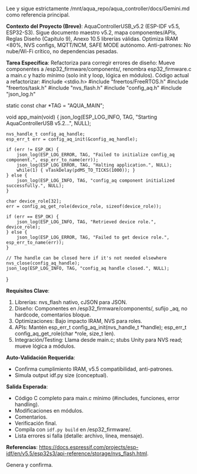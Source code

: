 Lee y sigue estrictamente /mnt/aqua_repo/aqua_controller/docs/Gemini.md como referencia principal.

**Contexto del Proyecto (Breve)**: AquaControllerUSB_v5.2 (ESP-IDF v5.5, ESP32-S3). Sigue documento maestro v5.2, mapa componentes/APIs, Reglas Diseño (Capítulo 9), Anexo 10.5 librerías válidas. Optimiza IRAM <80%, NVS configs, MQTT/NCM, SAFE MODE autónomo. Anti-patrones: No nube/Wi-Fi crítico, no dependencias pesadas.

**Tarea Específica**: Refactoriza para corregir errores de diseño: Mueve componentes a /esp32_firmware/components/, renombra esp32_firmware.c a main.c y hazlo mínimo (solo init y loop, lógica en módulos). Código actual a refactorizar:
#include <stdio.h>
#include "freertos/FreeRTOS.h"
#include "freertos/task.h"
#include "nvs_flash.h"
#include "config_aq.h"
#include "json_log.h"

static const char *TAG = "AQUA_MAIN";

void app_main(void)
{
    json_log(ESP_LOG_INFO, TAG, "Starting AquaControllerUSB v5.2...", NULL);

    nvs_handle_t config_aq_handle;
    esp_err_t err = config_aq_init(&config_aq_handle);

    if (err != ESP_OK) {
        json_log(ESP_LOG_ERROR, TAG, "Failed to initialize config_aq component.", esp_err_to_name(err));
        json_log(ESP_LOG_ERROR, TAG, "Halting application.", NULL);
        while(1) { vTaskDelay(pdMS_TO_TICKS(1000)); }
    } else {
        json_log(ESP_LOG_INFO, TAG, "config_aq component initialized successfully.", NULL);
    }

    char device_role[32];
    err = config_aq_get_role(device_role, sizeof(device_role));

    if (err == ESP_OK) {
        json_log(ESP_LOG_INFO, TAG, "Retrieved device role.", device_role);
    } else {
        json_log(ESP_LOG_ERROR, TAG, "Failed to get device role.", esp_err_to_name(err));
    }
    
    // The handle can be closed here if it's not needed elsewhere
    nvs_close(config_aq_handle);
    json_log(ESP_LOG_INFO, TAG, "config_aq handle closed.", NULL);
}

**Requisitos Clave**:
1. Librerías: nvs_flash nativo, cJSON para JSON.
2. Diseño: Componentes en /esp32_firmware/components/, sufijo _aq, no hardcode, comentarios bloque.
3. Optimizaciones: Bajo impacto IRAM, NVS para roles.
4. APIs: Mantén esp_err_t config_aq_init(nvs_handle_t *handle); esp_err_t config_aq_get_role(char *role, size_t len).
5. Integración/Testing: Llama desde main.c; stubs Unity para NVS read; mueve lógica a módulos.

**Auto-Validación Requerida**:
- Confirma cumplimiento IRAM, v5.5 compatibilidad, anti-patrones.
- Simula output idf.py size (conceptual).

**Salida Esperada**:
- Código C completo para main.c mínimo (#includes, funciones, error handling).
- Modificaciones en módulos.
- Comentarios.
- Verificación final.
- Compila con `idf.py build` en /esp32_firmware/.
- Lista errores si falla (detalle: archivo, línea, mensaje).

**Referencias**: https://docs.espressif.com/projects/esp-idf/en/v5.5/esp32s3/api-reference/storage/nvs_flash.html.

Genera y confirma.